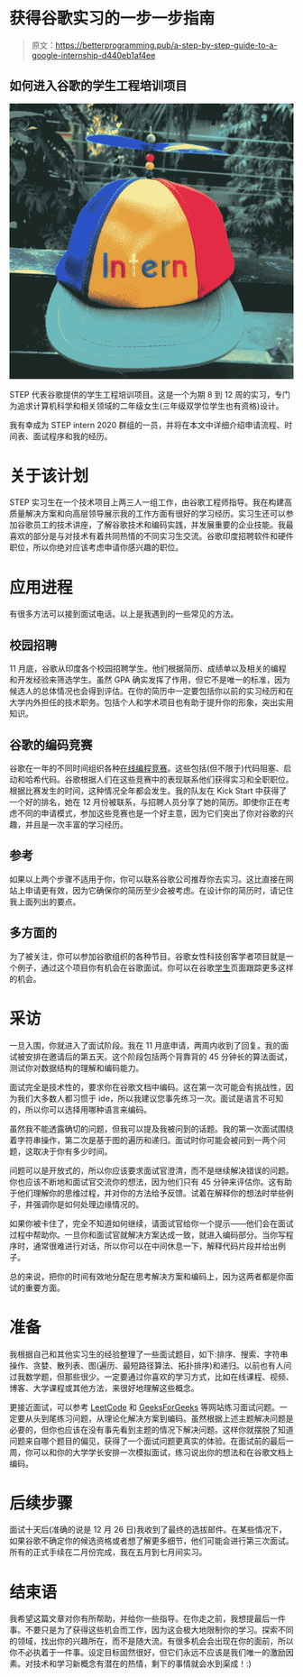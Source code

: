 # 获得谷歌实习的一步一步指南

> 原文：<https://betterprogramming.pub/a-step-by-step-guide-to-a-google-internship-d440eb1af4ee>

## 如何进入谷歌的学生工程培训项目

![](img/44995180cce9a92229637ac5b1c40932.png)

STEP 代表谷歌提供的学生工程培训项目。这是一个为期 8 到 12 周的实习，专门为追求计算机科学和相关领域的二年级女生(三年级双学位学生也有资格)设计。

我有幸成为 STEP intern 2020 群组的一员，并将在本文中详细介绍申请流程、时间表、面试程序和我的经历。

# 关于该计划

STEP 实习生在一个技术项目上两三人一组工作，由谷歌工程师指导。我在构建高质量解决方案和向高层领导展示我的工作方面有很好的学习经历。实习生还可以参加谷歌员工的技术讲座，了解谷歌技术和编码实践，并发展重要的企业技能。我最喜欢的部分是与对技术有着共同热情的不同实习生交流。谷歌印度招聘软件和硬件职位，所以你绝对应该考虑申请你感兴趣的职位。

# 应用进程

有很多方法可以接到面试电话。以上是我遇到的一些常见的方法。

## 校园招聘

11 月底，谷歌从印度各个校园招聘学生。他们根据简历、成绩单以及相关的编程和开发经验来筛选学生。虽然 GPA 确实发挥了作用，但它不是唯一的标准，因为候选人的总体情况也会得到评估。在你的简历中一定要包括你以前的实习经历和在大学内外担任的技术职务。包括个人和学术项目也有助于提升你的形象，突出实用知识。

## **谷歌的编码竞赛**

谷歌在一年的不同时间组织各种[在线编程竞赛](https://codingcompetitions.withgoogle.com/)。这些包括(但不限于)代码阻塞、启动和哈希代码。谷歌根据人们在这些竞赛中的表现联系他们获得实习和全职职位。根据比赛发生的时间，这种情况全年都会发生。我的队友在 Kick Start 中获得了一个好的排名，她在 12 月份被联系，与招聘人员分享了她的简历。即使你正在考虑不同的申请模式，参加这些竞赛也是一个好主意，因为它们突出了你对谷歌的兴趣，并且是一次丰富的学习经历。

## 参考

如果以上两个步骤不适用于你，你可以联系谷歌公司推荐你去实习。这比直接在网站上申请更有效，因为它确保你的简历至少会被考虑。在设计你的简历时，请记住我上面列出的要点。

## 多方面的

为了被关注，你可以参加谷歌组织的各种节目。谷歌女性科技创客学者项目就是一个例子，通过这个项目你有机会在谷歌面试。你可以在谷歌[学生](https://careers.google.com/students/)页面跟踪更多这样的机会。

# 采访

一旦入围，你就进入了面试阶段。我在 11 月底申请，两周内收到了回复。我的面试被安排在邀请后的第五天。这个阶段包括两个背靠背的 45 分钟长的算法面试，测试你对数据结构的理解和编码能力。

面试完全是技术性的，要求你在谷歌文档中编码。这在第一次可能会有挑战性，因为我们大多数人都习惯于 ide，所以我建议您事先练习一次。面试是语言不可知的，所以你可以选择用哪种语言来编码。

虽然我不能透露确切的问题，但我可以提及我被问到的话题。我的第一次面试围绕着字符串操作，第二次是基于图的遍历和递归。面试时你可能会被问到一两个问题，这取决于你有多少时间。

问题可以是开放式的，所以你应该要求面试官澄清，而不是继续解决错误的问题。你也应该不断地和面试官交流你的想法，因为他们只有 45 分钟来评估你。这有助于他们理解你的思维过程，并对你的方法给予反馈。试着在解释你的想法时举些例子，并强调你是如何处理边缘情况的。

如果你被卡住了，完全不知道如何继续，请面试官给你一个提示——他们会在面试过程中帮助你。一旦你和面试官就解决方案达成一致，就进入编码部分。当你写程序时，通常很难进行对话，所以你可以在中间休息一下，解释代码片段并给出例子。

总的来说，把你的时间有效地分配在思考解决方案和编码上，因为这两者都是你面试的重要方面。

# 准备

我根据自己和其他实习生的经验整理了一些面试题目，如下:排序、搜索、字符串操作、贪婪、散列表、图(遍历、最短路径算法、拓扑排序)和递归。以前也有人问过我数学题，但那些很少。一定要通过你喜欢的学习方式，比如在线课程、视频、博客、大学课程或其他方法，来很好地理解这些概念。

更接近面试，可以参考 [LeetCode](https://leetcode.com/) 和 [GeeksForGeeks](https://www.geeksforgeeks.org/) 等网站练习面试问题。一定要从头到尾练习问题，从理论化解决方案到编码。虽然根据上述主题解决问题是必要的，但你也应该在没有事先看到主题的情况下解决问题。这样你就摆脱了知道问题来自哪个题目的偏见，获得了一个面试问题更真实的体验。在面试前的最后一周，你可以和你的大学学长安排一次模拟面试，练习说出你的想法和在谷歌文档上编码。

# 后续步骤

面试十天后(准确的说是 12 月 26 日)我收到了最终的选拔邮件。在某些情况下，如果谷歌不确定你的候选资格或者想了解更多细节，他们可能会进行第三次面试。所有的正式手续在二月份完成，我在五月到七月间实习。

# 结束语

我希望这篇文章对你有所帮助，并给你一些指导。在你走之前，我想提最后一件事。不要只是为了获得这些机会而工作，因为这会极大地限制你的学习。探索不同的领域，找出你的兴趣所在，而不是随大流。有很多机会会出现在你的面前，所以你不必执着于一件事。设定目标固然很好，但它们永远不应该是我们唯一的激励因素。对技术和学习新概念有潜在的热情，剩下的事情就会水到渠成！:)